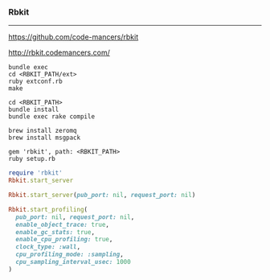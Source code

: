### Rbkit
---
https://github.com/code-mancers/rbkit

http://rbkit.codemancers.com/

```
bundle exec
cd <RBKIT_PATH/ext>
ruby extconf.rb
make

cd <RBKIT_PATH>
bundle install
bundle exec rake compile

brew install zeromq
brew install msgpack

gem 'rbkit', path: <RBKIT_PATH>
ruby setup.rb
```

```ruby
require 'rbkit'
Rbkit.start_server

Rbkit.start_server(pub_port: nil, request_port: nil)

Rbkit.start_profiling(
  pub_port: nil, request_port: nil,
  enable_object_trace: true,
  enable_gc_stats: true,
  enable_cpu_profiling: true,
  clock_type: :wall,
  cpu_profiling_mode: :sampling,
  cpu_sampling_interval_usec: 1000
)
```

```
```
